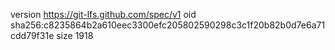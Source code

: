 version https://git-lfs.github.com/spec/v1
oid sha256:c8235864b2a610eec3300efc205802590298c3c1f20b82b0d7e6a71cdd79f31e
size 1918
